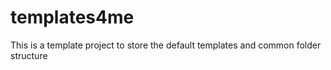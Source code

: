 # templates4me
This is a template project to store the default templates and common folder structure
